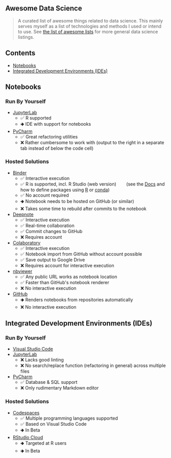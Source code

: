 ##  Awesome Data Science

> A curated list of awesome things related to data science.
> This mainly serves myself as a list of technologies and methods I used or intend to use.
> See [the list of awesome lists](https://github.com/sindresorhus/awesome) for more general data science listings.


## Contents
* [Notebooks](#notebooks)
* [Integrated Development Environments (IDEs)](#integrated-development-environments-ides)


## Notebooks

### Run By Yourself
* [JupyterLab](https://jupyter.org)
  * ✅ R supported
  * 🢂 IDE with support for notebooks
* [PyCharm](https://www.jetbrains.com/help/pycharm/jupyter-notebook-support.html)
  * ✅ Great refactoring utilities
  * ❌ Rather cumbersome to work with (output to the right in a separate tab instead of below the code cell)

### Hosted Solutions
* [Binder](https://mybinder.org)
  * ✅ Interactive execution 
  * ✅ R is supported, incl. R Studio (web version)
    &nbsp;&nbsp;&nbsp;&nbsp;&nbsp;&nbsp;
    (see the [Docs](https://mybinder.readthedocs.io/en/latest/howto/languages.html#the-r-language) 
    and how to define packages using
    [R](https://github.com/binder-examples/r)
    or
    [conda](https://github.com/binder-examples/r-conda))
  * ✅ No account required
  * 🢂 Notebook needs to be hosted on GitHub (or similar)
  * ❌ Takes some time to rebuild after commits to the notebook
* [Deepnote](https://www.deepnote.com)
  * ✅ Interactive execution 
  * ✅ Real-time collaboration
  * ✅ Commit changes to GitHub
  * ❌ Requires account
* [Colaboratory](https://colab.research.google.com)
  * ✅ Interactive execution 
  * ✅ Notebook import from GitHub without account possible
  * ✅ Save output to Google Drive
  * ❌ Requires account for interactive execution
* [nbviewer](https://nbviewer.jupyter.org)
  * ✅ Any public URL works as notebook location
  * ✅ Faster than GitHub's notebook renderer
  * ❌ No interactive execution
* [GitHub](https://github.com)
  * 🢂 Renders notebooks from repositories automatically
  * ❌ No interactive execution


##  Integrated Development Environments (IDEs)

### Run By Yourself
* [Visual Studio Code](https://code.visualstudio.com)
* [JupyterLab](https://jupyter.org)
  * ❌ Lacks good linting
  * ❌ No search/replace function (refactoring in general) across multiple files
* [PyCharm](https://www.jetbrains.com/pycharm/)
  * ✅ Database & SQL support
  * ❌ Only rudimentary Markdown editor
 
### Hosted Solutions
* [Codespaces](https://github.com/features/codespaces/)
  * ✅ Multiple programming languages supported
  * ✅ Based on Visual Studio Code
  * 🢂 In Beta
* [RStudio Cloud](https://rstudio.cloud)
  * 🢂 Targeted at R users
  * 🢂 In Beta
